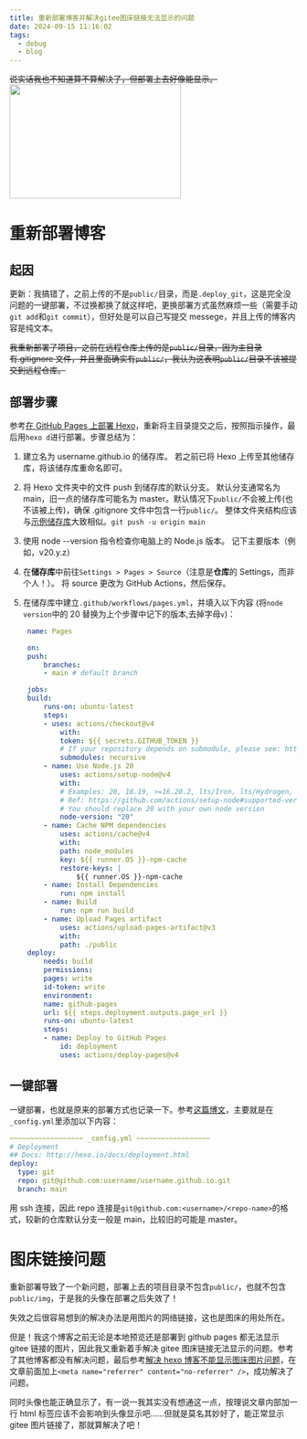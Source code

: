 ```yaml
---
title: 重新部署博客并解决gitee图床链接无法显示的问题
date: 2024-09-15 11:16:02
tags:
  - debug
  - blog
---
```


<meta name="referrer" content="no-referrer" />

~~说实话我也不知道算不算解决了，但部署上去好像能显示。~~
<img src="https://gitee.com/dwd1201/image/raw/master/202409120811764.jpg" height=200 width=300/>

# 重新部署博客

## 起因

更新：我搞错了，之前上传的不是`public/`目录，而是`.deploy_git`，这是完全没问题的一键部署，不过换都换了就这样吧，更换部署方式虽然麻烦一些（需要手动`git add`和`git commit`），但好处是可以自己写提交 messege，并且上传的博客内容是纯文本。

~~我重新部署了项目，之前在远程仓库上传的是`public/`目录，因为主目录有.gitignore 文件，并且里面确实有`public/`，我认为这表明`public/`目录不该被提交到远程仓库。~~

## 部署步骤

参考[在 GitHub Pages 上部署 Hexo](https://hexo.io/zh-cn/docs/github-pages)，重新将主目录提交之后，按照指示操作，最后用`hexo d`进行部署。步骤总结为：

1. 建立名为 username.github.io 的储存库。 若之前已将 Hexo 上传至其他储存库，将该储存库重命名即可。
2. 将 Hexo 文件夹中的文件 push 到储存库的默认分支。 默认分支通常名为 main，旧一点的储存库可能名为 master。默认情况下`public/`不会被上传(也不该被上传)，确保 .gitignore 文件中包含一行`public/`。 整体文件夹结构应该与[示例储存库](https://github.com/hexojs/hexo-starter)大致相似。`git push -u origin main`
3. 使用 node --version 指令检查你电脑上的 Node.js 版本。 记下主要版本（例如，v20.y.z）
4. 在**储存库**中前往`Settings > Pages > Source`（注意是**仓库**的 Settings，而非个人！）。 将 source 更改为 GitHub Actions，然后保存。
5. 在储存库中建立`.github/workflows/pages.yml`，并填入以下内容 (将`node version`中的 20 替换为上个步骤中记下的版本,去掉字母`v`)：

   ```yml .github/workflows/pages.yml
    name: Pages

    on:
    push:
        branches:
        - main # default branch

    jobs:
    build:
        runs-on: ubuntu-latest
        steps:
        - uses: actions/checkout@v4
            with:
            token: ${{ secrets.GITHUB_TOKEN }}
            # If your repository depends on submodule, please see: https://github.com/actions/checkout
            submodules: recursive
        - name: Use Node.js 20
            uses: actions/setup-node@v4
            with:
            # Examples: 20, 18.19, >=16.20.2, lts/Iron, lts/Hydrogen, *, latest, current, node
            # Ref: https://github.com/actions/setup-node#supported-version-syntax
            # You should replace 20 with your own node version
            node-version: "20"
        - name: Cache NPM dependencies
            uses: actions/cache@v4
            with:
            path: node_modules
            key: ${{ runner.OS }}-npm-cache
            restore-keys: |
                ${{ runner.OS }}-npm-cache
        - name: Install Dependencies
            run: npm install
        - name: Build
            run: npm run build
        - name: Upload Pages artifact
            uses: actions/upload-pages-artifact@v3
            with:
            path: ./public
    deploy:
        needs: build
        permissions:
        pages: write
        id-token: write
        environment:
        name: github-pages
        url: ${{ steps.deployment.outputs.page_url }}
        runs-on: ubuntu-latest
        steps:
        - name: Deploy to GitHub Pages
            id: deployment
            uses: actions/deploy-pages@v4
   ```

## 一键部署

一键部署，也就是原来的部署方式也记录一下。参考[这篇博文](https://gist.github.com/btfak/18938572f5df000ebe06fbd1872e4e39)，主要就是在`_config.yml`里添加以下内容：

```yml _config.yml
~~~~~~~~~~~~~~~~~~ _config.yml ~~~~~~~~~~~~~~~~~~
# Deployment
## Docs: http://hexo.io/docs/deployment.html
deploy:
  type: git
  repo: git@github.com:username/username.github.io.git
  branch: main
```

用 ssh 连接，因此 repo 连接是`git@github.com:<username>/<repo-name>`的格式，较新的仓库默认分支一般是 main，比较旧的可能是 master。

# 图床链接问题

重新部署导致了一个新问题，部署上去的项目目录不包含`public/`，也就不包含`public/img`，于是我的头像在部署之后失效了！

失效之后很容易想到的解决办法是用图片的网络链接，这也是图床的用处所在。

但是！我这个博客之前无论是本地预览还是部署到 github pages 都无法显示 gitee 链接的图片，因此我又重新着手解决 gitee 图床链接无法显示的问题。参考了其他博客都没有解决问题，最后参考[解决 hexo 博客不能显示图床图片问题](https://cuiyuhao.com/posts/9d5b9135/)，在文章前面加上`<meta name="referrer" content="no-referrer" />`，成功解决了问题。

同时头像也能正确显示了，有一说一我其实没有想通这一点，按理说文章内部加一行 html 标签应该不会影响到头像显示吧……但就是莫名其妙好了，能正常显示 gitee 图片链接了，那就算解决了吧！
